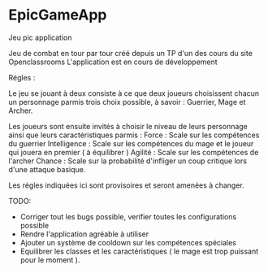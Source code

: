 # EpicGameApp
Jeu pic application

Jeu de combat en tour par tour créé depuis un TP d'un des cours du site Openclassrooms
L'application est en cours de développement

Régles : 

Le jeu se jouant à deux consiste à ce que deux joueurs choisissent chacun un personnage parmis trois choix possible, à savoir : 
Guerrier, Mage et Archer.

Les joueurs sont ensuite invités à choisir le niveau de leurs personnage ainsi que leurs caractéristiques parmis :
  Force : Scale sur les compétences du guerrier
  Intelligence : Scale sur les compétences du mage et le joueur qui jouera en premier ( à équilibrer )
  Agilité : Scale sur les compétences de l'archer
  Chance : Scale sur la probabilité d'infliger un coup critique lors d'une attaque basique.
  
  Les régles indiquées ici sont provisoires et seront amenées à changer.
  
  TODO: 
  
  - Corriger tout les bugs possible, verifier toutes les configurations possible
  - Rendre l'application agréable à utiliser
  - Ajouter un système de cooldown sur les compétences spéciales
  - Equilibrer les classes et les caractéristiques ( le mage est trop puissant pour le moment ).
  
